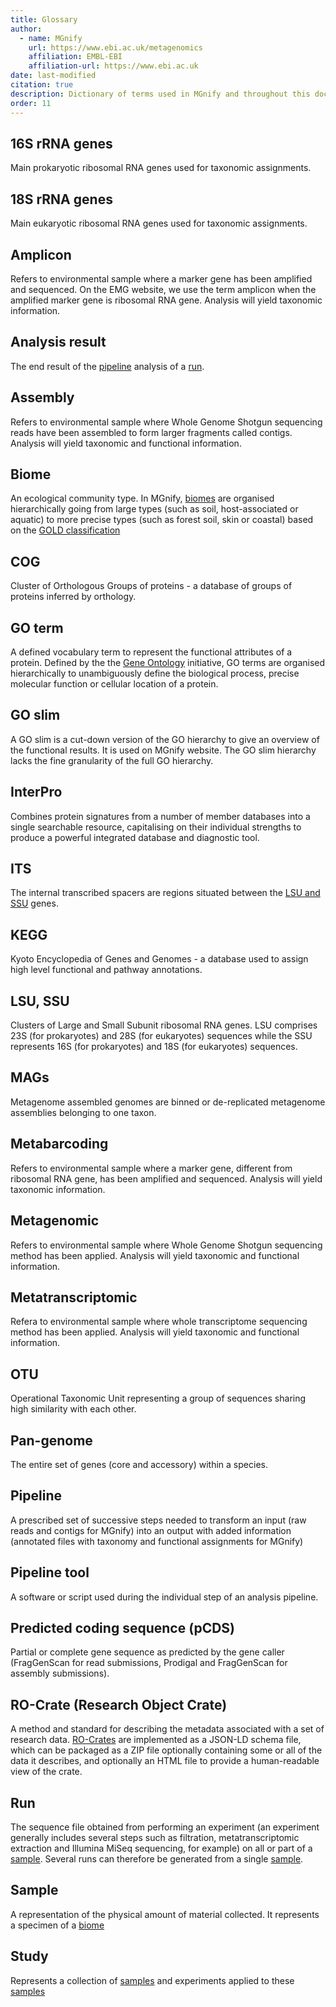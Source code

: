 ```yaml
---
title: Glossary
author: 
  - name: MGnify
    url: https://www.ebi.ac.uk/metagenomics
    affiliation: EMBL-EBI
    affiliation-url: https://www.ebi.ac.uk
date: last-modified
citation: true
description: Dictionary of terms used in MGnify and throughout this documentaiton
order: 11
---
```


## 16S rRNA genes
Main prokaryotic ribosomal RNA genes used for taxonomic assignments. 

## 18S rRNA genes
Main eukaryotic ribosomal RNA genes used for taxonomic assignments.

## Amplicon
Refers to environmental sample where a marker gene has been amplified and sequenced. On the EMG website, we use the term amplicon when the amplified marker gene is ribosomal RNA gene. Analysis will yield taxonomic information.

## Analysis result
The end result of the [pipeline](#pipeline) analysis of a [run](#run).

## Assembly
Refers to environmental sample where Whole Genome Shotgun sequencing reads have been assembled to form larger fragments called contigs. Analysis will yield taxonomic and functional information.

## Biome
An ecological community type. In MGnify, [biomes](#biome) are organised hierarchically going from large types (such as soil, host-associated or aquatic) to more precise types (such as forest soil, skin or coastal) based on the [GOLD classification](https://gold.jgi.doe.gov/distribution#Classification)

## COG
Cluster of Orthologous Groups of proteins - a database of groups of proteins inferred by orthology.

## GO term
A defined vocabulary term to represent the functional attributes of a protein. Defined by the the [Gene Ontology](http://geneontology.org/) initiative, GO terms are organised hierarchically to unambiguously define the biological process, precise molecular function or cellular location of a protein.

## GO slim
A GO slim is a cut-down version of the GO hierarchy to give an overview of the functional results. It is used on MGnify website. The GO slim hierarchy lacks the fine granularity of the full GO hierarchy.

## InterPro
Combines protein signatures from a number of member databases into a single searchable resource, capitalising on their individual strengths to produce a powerful integrated database and diagnostic tool.

## ITS
The internal transcribed spacers are regions situated between the [LSU and SSU](#"lsu,%20ssu") genes.

## KEGG
Kyoto Encyclopedia of Genes and Genomes - a database used to assign high level functional and pathway annotations.

## LSU, SSU
Clusters of Large and Small Subunit ribosomal RNA genes. LSU comprises 23S (for prokaryotes) and 28S (for eukaryotes) sequences while the SSU represents 16S (for prokaryotes) and 18S (for eukaryotes) sequences.

## MAGs
Metagenome assembled genomes are binned or de-replicated metagenome assemblies belonging to one taxon.

## Metabarcoding
Refers to environmental sample where a marker gene, different from ribosomal RNA gene, has been amplified and sequenced. Analysis will yield taxonomic information.

## Metagenomic
Refers to environmental sample where Whole Genome Shotgun sequencing method has been applied. Analysis will yield taxonomic and functional information.

## Metatranscriptomic
Refera to environmental sample where whole transcriptome sequencing method has been applied. Analysis will yield taxonomic and functional information.

## OTU
Operational Taxonomic Unit representing a group of sequences sharing high similarity with each other.

## Pan-genome
The entire set of genes (core and accessory) within a species.

## Pipeline
A prescribed set of successive steps needed to transform an input (raw reads and contigs for MGnify) into an output with added information (annotated files with taxonomy and functional assignments for MGnify) 

## Pipeline tool	
A software or script used during the individual step of an analysis pipeline.

## Predicted coding sequence (pCDS)
Partial or complete gene sequence as predicted by the gene caller (FragGenScan for read submissions, Prodigal and FragGenScan for assembly submissions).

## RO-Crate (Research Object Crate)
A method and standard for describing the metadata associated with a set of research data. [RO-Crates](https://www.researchobject.org/ro-crate/) are implemented as a JSON-LD schema file, which can be packaged as a ZIP file optionally containing some or all of the data it describes, and optionally an HTML file to provide a human-readable view of the crate.

## Run
The sequence file obtained from performing an experiment (an experiment generally includes several steps such as filtration, metatranscriptomic extraction and Illumina MiSeq sequencing, for example) on all or part of a [sample](#sample). Several runs can therefore be generated from a single [sample](#sample).

## Sample
A representation of the physical amount of material collected. It represents a specimen of a [biome](#biome)

## Study
Represents a collection of [samples](#sample) and experiments applied to these [samples](#sample)

















